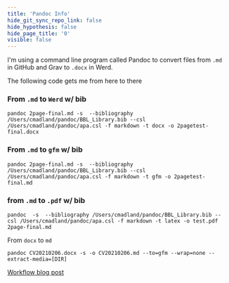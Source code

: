 ```yaml
---
title: 'Pandoc Info'
hide_git_sync_repo_link: false
hide_hypothesis: false
hide_page_title: '0'
visible: false
---
```


I'm using a command line program called Pandoc to convert files from `.md` in GitHub and Grav to `.docx` in Werd.

The following code gets me from here to there

### From `.md` to `Werd` w/ bib
```
pandoc 2page-final.md -s  --bibliography /Users/cmadland/pandoc/BBL_Library.bib --csl /Users/cmadland/pandoc/apa.csl -f markdown -t docx -o 2pagetest-final.docx
```

### From `.md` to `gfm` w/ bib

```
pandoc 2page-final.md -s  --bibliography /Users/cmadland/pandoc/BBL_Library.bib --csl /Users/cmadland/pandoc/apa.csl -f markdown -t gfm -o 2pagetest-final.md
```

### from `.md` to `.pdf` w/ bib

```
pandoc  -s  --bibliography /Users/cmadland/pandoc/BBL_Library.bib --csl /Users/cmadland/pandoc/apa.csl -f markdown -t latex -o test.pdf 2page-final.md
```

From `docx` to `md`
```
pandoc CV20210206.docx -s -o CV20210206.md --to=gfm --wrap=none --extract-media=[DIR]
```

[Workflow blog post](http://u.arizona.edu/~selisker/post/workflow/)
